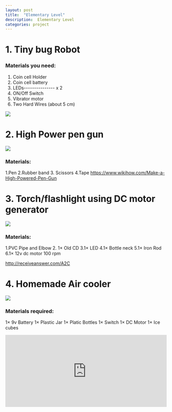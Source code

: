 ```yaml
---
layout: post
title:  "Elementary Level"
description:  Elementary Level
categories: project
---
```




# 1. Tiny bug Robot
### Materials you need:
1. Coin cell Holder
2. Coin cell battery
3. LEDs--------------- x 2
4. ON/Off Switch
5. Vibrator motor 
6. Two Hard Wires (about 5 cm)

![]({{site.baseurl}}/images/Tinkering/Elementary/1.png)




# 2. High Power pen gun

![]({{site.baseurl}}/images/Tinkering/Elementary/2.jpg)

### Materials:
1.Pen 
2.Rubber band
3. Scissors 
4.Tape
https://www.wikihow.com/Make-a-High-Powered-Pen-Gun



# 3. Torch/flashlight using DC motor generator
![]({{site.baseurl}}/images/Tinkering/Elementary/3.jpg)

### Materials:
1.PVC Pipe and Elbow
2. 1× Old CD
 3.1× LED
 4.1× Bottle neck
5.1× Iron Rod
6.1× 12v dc motor 100 rpm

http://receiveanswer.com/A2C
 




# 4. Homemade Air cooler

![]({{site.baseurl}}/images/Tinkering/Elementary/4.jpg)

### Materials required:
1× 9v Battery
1× Plastic Jar
1× Platic Bottles
1× Switch
1× DC Motor
1× Ice cubes

<iframe src="https://www.youtube.com/embed/RG94HaZegWQ" style="width: 100%; height: 225px" frameborder="0"> 


# 5. Portable Mobile phone charger 9v
![]({{site.baseurl}}/images/Tinkering/Elementary/5.jpg)

### Materials Used:
1 × Soldering board 
1 ×Voltage regulator 7805A 
1 × 9 volt battery 
1 ×Battery snap
Solid wire - White/Black colour (2 cm)
Solid wire- Red color (2 cm)
Female USB connector – Type A


### Circuit Diagram:

![]({{site.baseurl}}/images/Tinkering/Elementary/5.jpg)


# 6.Make hologram projector

### Materials used:
Plastic Bottles
Cutter
Scissors







# 7.Make wireless earphones from wired earphones

<iframe src="https://www.youtube.com/embed/zSq4IT_jQPM" style="width: 100%; height: 225px" frameborder="0"> 

